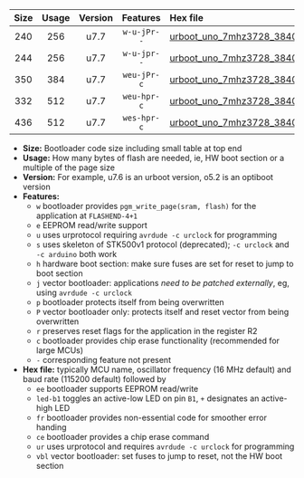|Size|Usage|Version|Features|Hex file|
|:-:|:-:|:-:|:-:|:--|
|240|256|u7.7|`w-u-jPr--`|[urboot_uno_7mhz3728_38400bps_led+b5_ur_vbl.hex](https://raw.githubusercontent.com/stefanrueger/urboot.hex/main/boards/uno/fcpu_7mhz3728/38400_bps/urboot_uno_7mhz3728_38400bps_led+b5_ur_vbl.hex)|
|244|256|u7.7|`w-u-jpr--`|[urboot_uno_7mhz3728_38400bps_led+b5_fr_ur_vbl.hex](https://raw.githubusercontent.com/stefanrueger/urboot.hex/main/boards/uno/fcpu_7mhz3728/38400_bps/urboot_uno_7mhz3728_38400bps_led+b5_fr_ur_vbl.hex)|
|350|384|u7.7|`weu-jPr-c`|[urboot_uno_7mhz3728_38400bps_ee_led+b5_fr_ce_ur_vbl.hex](https://raw.githubusercontent.com/stefanrueger/urboot.hex/main/boards/uno/fcpu_7mhz3728/38400_bps/urboot_uno_7mhz3728_38400bps_ee_led+b5_fr_ce_ur_vbl.hex)|
|332|512|u7.7|`weu-hpr-c`|[urboot_uno_7mhz3728_38400bps_ee_led+b5_fr_ce_ur.hex](https://raw.githubusercontent.com/stefanrueger/urboot.hex/main/boards/uno/fcpu_7mhz3728/38400_bps/urboot_uno_7mhz3728_38400bps_ee_led+b5_fr_ce_ur.hex)|
|436|512|u7.7|`wes-hpr-c`|[urboot_uno_7mhz3728_38400bps_ee_led+b5_fr_ce.hex](https://raw.githubusercontent.com/stefanrueger/urboot.hex/main/boards/uno/fcpu_7mhz3728/38400_bps/urboot_uno_7mhz3728_38400bps_ee_led+b5_fr_ce.hex)|

- **Size:** Bootloader code size including small table at top end
- **Usage:** How many bytes of flash are needed, ie, HW boot section or a multiple of the page size
- **Version:** For example, u7.6 is an urboot version, o5.2 is an optiboot version
- **Features:**
  + `w` bootloader provides `pgm_write_page(sram, flash)` for the application at `FLASHEND-4+1`
  + `e` EEPROM read/write support
  + `u` uses urprotocol requiring `avrdude -c urclock` for programming
  + `s` uses skeleton of STK500v1 protocol (deprecated); `-c urclock` and `-c arduino` both work
  + `h` hardware boot section: make sure fuses are set for reset to jump to boot section
  + `j` vector bootloader: applications *need to be patched externally*, eg, using `avrdude -c urclock`
  + `p` bootloader protects itself from being overwritten
  + `P` vector bootloader only: protects itself and reset vector from being overwritten
  + `r` preserves reset flags for the application in the register R2
  + `c` bootloader provides chip erase functionality (recommended for large MCUs)
  + `-` corresponding feature not present
- **Hex file:** typically MCU name, oscillator frequency (16 MHz default) and baud rate (115200 default) followed by
  + `ee` bootloader supports EEPROM read/write
  + `led-b1` toggles an active-low LED on pin `B1`, `+` designates an active-high LED
  + `fr` bootloader provides non-essential code for smoother error handing
  + `ce` bootloader provides a chip erase command
  + `ur` uses urprotocol and requires `avrdude -c urclock` for programming
  + `vbl` vector bootloader: set fuses to jump to reset, not the HW boot section
